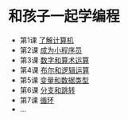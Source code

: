 # 和孩子一起学编程

* 第1课 [了解计算机](draft/c01_intro.md)
* 第2课 [成为小程序员](draft/c02_hw.md)
* 第3课 [数字和算术运算](draft/c03_arith.md)
* 第4课 [布尔和逻辑运算](draft/c04_logic.md)
* 第5课 [变量和数据类型](draft/c05_var.md)
* 第6课 [分支和跳转](draft/c06_br.md)
* 第7课 [循环](draft/c07_loop.md)
* ...

